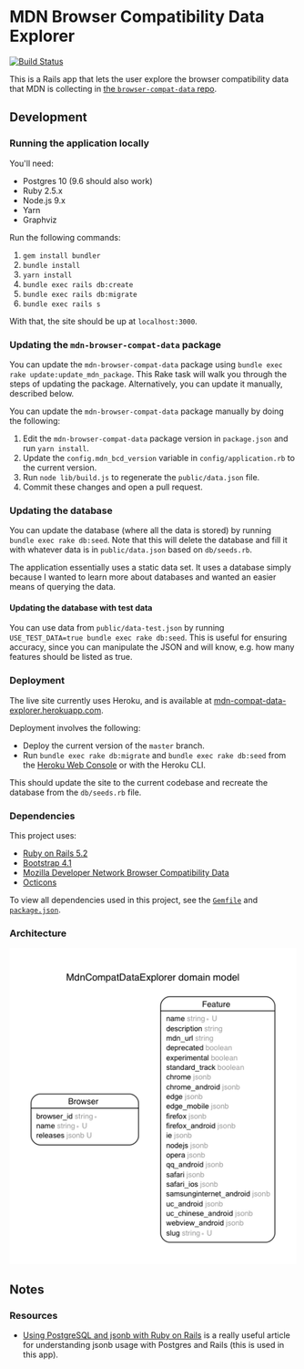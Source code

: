 # MDN Browser Compatibility Data Explorer

[![Build Status](https://travis-ci.org/connorshea/mdn-compat-data-explorer.svg?branch=master)](https://travis-ci.org/connorshea/mdn-compat-data-explorer)

This is a Rails app that lets the user explore the browser compatibility data that MDN is collecting in [the `browser-compat-data` repo](https://github.com/mdn/browser-compat-data).

## Development
### Running the application locally

You'll need:

- Postgres 10 (9.6 should also work)
- Ruby 2.5.x
- Node.js 9.x
- Yarn
- Graphviz

Run the following commands:

1. `gem install bundler`
1. `bundle install`
1. `yarn install`
1. `bundle exec rails db:create`
1. `bundle exec rails db:migrate`
1. `bundle exec rails s`

With that, the site should be up at `localhost:3000`.

### Updating the `mdn-browser-compat-data` package

You can update the `mdn-browser-compat-data` package using `bundle exec rake update:update_mdn_package`. This Rake task will walk you through the steps of updating the package. Alternatively, you can update it manually, described below.

You can update the `mdn-browser-compat-data` package manually by doing the following:

1. Edit the `mdn-browser-compat-data` package version in `package.json` and run `yarn install`.
1. Update the `config.mdn_bcd_version` variable in `config/application.rb` to the current version.
1. Run `node lib/build.js` to regenerate the `public/data.json` file.
1. Commit these changes and open a pull request.

### Updating the database

You can update the database (where all the data is stored) by running
`bundle exec rake db:seed`. Note that this will delete the database and fill it with
whatever data is in `public/data.json` based on `db/seeds.rb`.

The application essentially uses a static data set. It uses a database
simply because I wanted to learn more about databases and wanted an easier
means of querying the data.

#### Updating the database with test data

You can use data from `public/data-test.json` by running 
`USE_TEST_DATA=true bundle exec rake db:seed`. This is useful for ensuring
accuracy, since you can manipulate the JSON and will know, e.g. how many
features should be listed as true.

### Deployment

The live site currently uses Heroku, and is available at [mdn-compat-data-explorer.herokuapp.com](https://mdn-compat-data-explorer.herokuapp.com/).

Deployment involves the following:

- Deploy the current version of the `master` branch.
- Run `bundle exec rake db:migrate` and `bundle exec rake db:seed` from the [Heroku Web Console](https://devcenter.heroku.com/articles/heroku-dashboard#web-console) or with the Heroku CLI.

This should update the site to the current codebase and recreate the database from the `db/seeds.rb` file.

### Dependencies

This project uses:

- [Ruby on Rails 5.2](http://rubyonrails.org/)
- [Bootstrap 4.1](http://getbootstrap.com/)
- [Mozilla Developer Network Browser Compatibility Data](https://github.com/mdn/browser-compat-data)
- [Octicons](https://octicons.github.com/)

To view all dependencies used in this project, see the [`Gemfile`](/Gemfile) and [`package.json`](package.json).

### Architecture

![ERD](erd.png)

## Notes

### Resources

- [Using PostgreSQL and jsonb with Ruby on Rails](https://nandovieira.com/using-postgresql-and-jsonb-with-ruby-on-rails) is a really useful article for understanding jsonb usage with Postgres and Rails (this is used in this app). 
